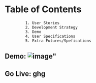 # Table of Contents
             1. User Stories
             2. Development Strategy
             3. Demo
             4. User Specifications
             5. Extra Futures/Spefications
             
## Demo: ![image](https://user-images.githubusercontent.com/66760710/90145685-2f5c7f00-dd4e-11ea-8792-cd7727481d80.png)"
## Go Live: ghg